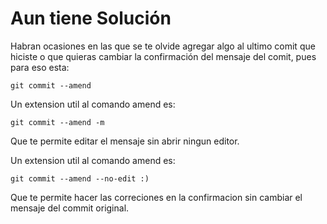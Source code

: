 # Aun tiene Solución
Habran ocasiones en las que se te olvide agregar algo al ultimo comit que hiciste o que quieras cambiar la confirmación del mensaje del comit,
pues para eso esta:
```
git commit --amend
```

Un extension util al comando amend es:
```
git commit --amend -m
```
Que te permite editar el mensaje sin abrir ningun editor.

Un extension util al comando amend es:
```
git commit --amend --no-edit :)
```
Que te permite hacer las correciones en la confirmacion sin cambiar el mensaje del commit original.